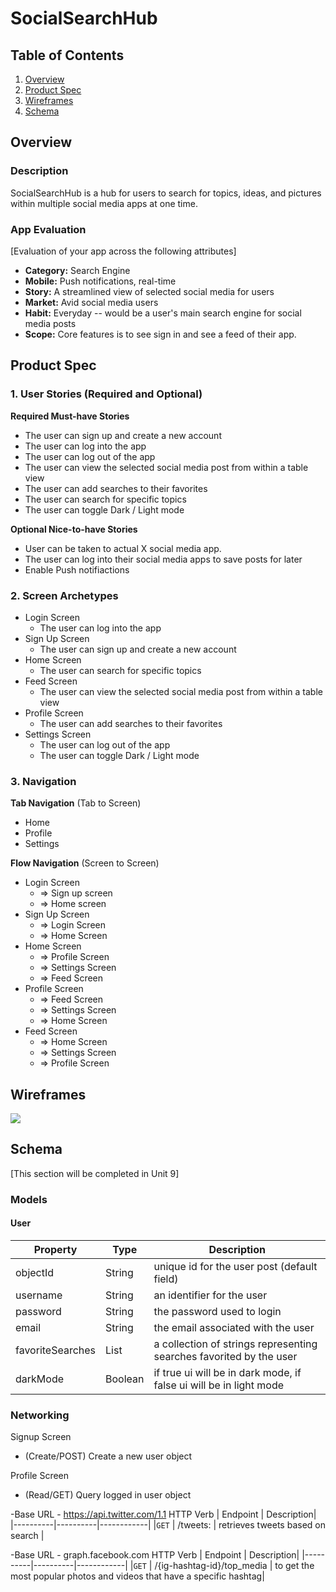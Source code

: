 # SocialSearchHub

## Table of Contents
1. [Overview](#Overview)
1. [Product Spec](#Product-Spec)
1. [Wireframes](#Wireframes)
2. [Schema](#Schema)

## Overview
### Description
SocialSearchHub is a hub for users to search for topics, ideas, and pictures within multiple social media apps at one time.

### App Evaluation
[Evaluation of your app across the following attributes]
- **Category:** Search Engine
- **Mobile:** Push notifications, real-time
- **Story:** A streamlined view of selected social media for users
- **Market:** Avid social media users
- **Habit:** Everyday -- would be a user's main search engine for social media posts
- **Scope:** Core features is to see sign in and see a feed of their app.

## Product Spec

### 1. User Stories (Required and Optional)

**Required Must-have Stories**
* The user can sign up and create a new account
* The user can log into the app
* The user can log out of the app
* The user can view the selected social media post from within a table view
* The user can add searches to their favorites
* The user can search for specific topics
* The user can toggle Dark / Light mode

**Optional Nice-to-have Stories**
* User can be taken to actual X social media app.
* The user can log into their social media apps to save posts for later
* Enable Push notifiactions 
    

### 2. Screen Archetypes
- Login Screen
    - The user can log into the app
- Sign Up Screen
    - The user can sign up and create a new account
- Home Screen
    - The user can search for specific topics
- Feed Screen
    - The user can view the selected social media post from within a table view
- Profile Screen
    - The user can add searches to their favorites
- Settings Screen
    - The user can log out of the app 
    - The user can toggle Dark / Light mode


### 3. Navigation

**Tab Navigation** (Tab to Screen)
- Home 
- Profile
- Settings

**Flow Navigation** (Screen to Screen)
- Login Screen
    - => Sign up screen
    - => Home screen
- Sign Up Screen
    - => Login Screen
    - => Home Screen
- Home Screen
    - => Profile Screen
    - => Settings Screen
    - => Feed Screen
- Profile Screen
    - => Feed Screen
    - => Settings Screen
    - => Home Screen
- Feed Screen
    - => Home Screen
    - => Settings Screen
    - => Profile Screen

## Wireframes

![](https://i.imgur.com/EllWlcZ.jpg)

## Schema 
[This section will be completed in Unit 9]
### Models
#### User
| Property         | Type     | Description |
| ---------------- | -------- | ------------|
| objectId         | String   | unique id for the user post (default field) |
| username         | String   | an identifier for the user |
| password         | String   | the password used to login |
| email            | String   | the email associated with the user |
| favoriteSearches | List     | a collection of strings representing searches favorited by the user |
| darkMode         | Boolean  | if true ui will be in dark mode, if false ui will be in light mode|

### Networking
Signup Screen
- (Create/POST) Create a new user object

Profile Screen
- (Read/GET) Query logged in user object

-Base URL - https://api.twitter.com/1.1
HTTP Verb | Endpoint | Description|
|----------|----------|------------|
|`GET`    | /tweets: | retrieves tweets based on search |
    
-Base URL - graph.facebook.com
HTTP Verb | Endpoint | Description|
|----------|----------|------------|
|`GET`    | /{ig-hashtag-id}/top_media | to get the most popular photos and videos that have a specific hashtag|
